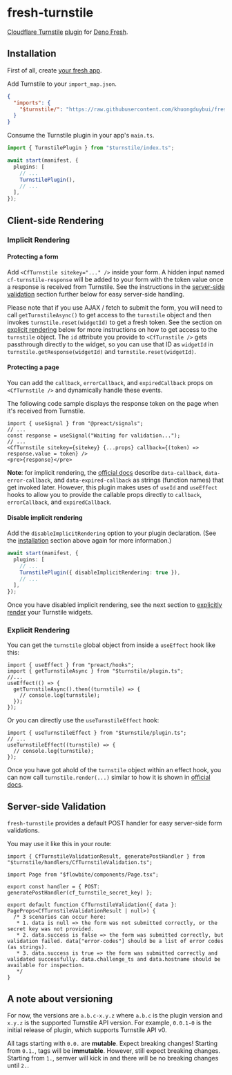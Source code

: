 # fresh-turnstile

[Cloudflare Turnstile](https://www.cloudflare.com/lp/turnstile/) [plugin](https://fresh.deno.dev/docs/concepts/plugins) for
[Deno Fresh](https://fresh.deno.dev/).

## Installation

First of all, create [your fresh app](https://fresh.deno.dev/docs/getting-started/create-a-project).

Add Turnstile to your `import_map.json`.

```json
{
  "imports": {
    "$turnstile/": "https://raw.githubusercontent.com/khuongduybui/fresh-turnstile/0.0.3-0/"
  }
}
```

Consume the Turnstile plugin in your app's `main.ts`.

```ts
import { TurnstilePlugin } from "$turnstile/index.ts";

await start(manifest, {
  plugins: [
    // ...
    TurnstilePlugin(),
    // ...
  ],
});
```

## Client-side Rendering

### Implicit Rendering

#### Protecting a form

Add `<CfTurnstile sitekey="..." />` inside your form. A hidden input named `cf-turnstile-response` will be added to your form with the token value once a
response is received from Turnstile. See the instructions in the [server-side validation](#server-side-validation) section further below for easy server-side
handling.

Please note that if you use AJAX / fetch to submit the form, you will need to call `getTurnstileAsync()` to get access to the `turnstile` object and then
invokes `turnstile.reset(widgetId)` to get a fresh token. See the section on [explicit rendering](#explicit-rendering) below for more instructions on how to get
access to the `turnstile` object. The `id` attribute you provide to `<CfTurnstile />` gets passthrough directly to the widget, so you can use that ID as
`widgetId` in `turnstile.getResponse(widgetId)` and `turnstile.reset(widgetId)`.

#### Protecting a page

You can add the `callback`, `errorCallback`, and `expiredCallback` props on `<CfTurnstile />` and dynamically handle these events.

The following code sample displays the response token on the page when it's received from Turnstile.

```tsx
import { useSignal } from "@preact/signals";
// ...
const response = useSignal("Waiting for validation...");
// ...
<CfTurnstile sitekey={sitekey} {...props} callback={(token) => response.value = token} />
<pre>{response}</pre>
```

**Note**: for implicit rendering, the [official docs](https://developers.cloudflare.com/turnstile/get-started/client-side-rendering/#configurations) describe
`data-callback`, `data-error-callback`, and `data-expired-callback` as strings (function names) that get invoked later. However, this plugin makes uses of
`useId` and `useEffect` hooks to allow you to provide the callable props directly to `callback`, `errorCallback`, and `expiredCallback`.

#### Disable implicit rendering

Add the `disableImplicitRendering` option to your plugin declaration. (See the [installation](#installation) section above again for more information.)

```ts
await start(manifest, {
  plugins: [
    // ...
    TurnstilePlugin({ disableImplicitRendering: true }),
    // ...
  ],
});
```

Once you have disabled implicit rendering, see the next section to [explicitly render](#explicit-rendering) your Turnstile widgets.

### Explicit Rendering

You can get the `turnstile` global object from inside a `useEffect` hook like this:

```tsx
import { useEffect } from "preact/hooks";
import { getTurnstileAsync } from "$turnstile/plugin.ts";
//...
useEffect(() => {
  getTurnstileAsync().then((turnstile) => {
    // console.log(turnstile);
  });
});
```

Or you can directly use the `useTurnstileEffect` hook:

```tsx
import { useTurnstileEffect } from "$turnstile/plugin.ts";
// ...
useTurnstileEffect((turnstile) => {
  // console.log(turnstile);
});
```

Once you have got ahold of the `turnstile` object within an effect hook, you can now call `turnstile.render(...)` similar to how it is shown in
[official docs](https://developers.cloudflare.com/turnstile/get-started/client-side-rendering/#explicitly-render-the-turnstile-widget).

## Server-side Validation

`fresh-turnstile` provides a default POST handler for easy server-side form validations.

You may use it like this in your route:

```tsx
import { CfTurnstileValidationResult, generatePostHandler } from "$turnstile/handlers/CfTurnstileValidation.ts";

import Page from "$flowbite/components/Page.tsx";

export const handler = { POST: generatePostHandler(cf_turnstile_secret_key) };

export default function CfTurnstileValidation({ data }: PageProps<CfTurnstileValidationResult | null>) {
  /* 3 scenarios can occur here:
   * 1. data is null => the form was not submitted correctly, or the secret key was not provided.
   * 2. data.success is false => the form was submitted correctly, but validation failed. data["error-codes"] should be a list of error codes (as strings).
   * 3. data.success is true => the form was submitted correctly and validated successfully. data.challenge_ts and data.hostname should be available for inspection.
   */
}
```

## A note about versioning

For now, the versions are `a.b.c-x.y.z` where `a.b.c` is the plugin version and `x.y.z` is the supported Turnstile API version. For example, `0.0.1-0` is the
initial release of plugin, which supports Turnstile API v0.

All tags starting with `0.0.` are **mutable**. Expect breaking changes! Starting from `0.1.`, tags will be **immutable**. However, still expect breaking
changes. Starting from `1.`, semver will kick in and there will be no breaking changes until `2.`.
